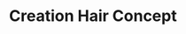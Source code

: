 ---
title: "Creation Hair Concept"
url: /plaisance-du-touch/creation-hair-concept-2/
shop: coiffeur
---